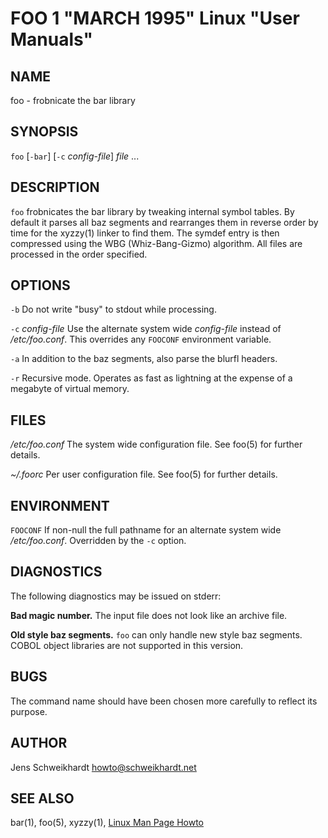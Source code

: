 FOO 1 "MARCH 1995" Linux "User Manuals"
=======================================

NAME
----

foo - frobnicate the bar library

SYNOPSIS
--------

`foo` [`-bar`] [`-c` *config-file*] *file* ...

DESCRIPTION
-----------

`foo` frobnicates the bar library by tweaking internal symbol tables. By
default it parses all baz segments and rearranges them in reverse order by
time for the xyzzy(1) linker to find them. The symdef entry is then compressed
using the WBG (Whiz-Bang-Gizmo) algorithm. All files are processed in the
order specified.

OPTIONS
-------

`-b`
  Do not write "busy" to stdout while processing.

`-c` *config-file*
  Use the alternate system wide *config-file* instead of */etc/foo.conf*. This
  overrides any `FOOCONF` environment variable.

`-a`
  In addition to the baz segments, also parse the blurfl headers.

`-r`
  Recursive mode. Operates as fast as lightning at the expense of a megabyte
  of virtual memory.

FILES
-----

*/etc/foo.conf*
  The system wide configuration file. See foo(5) for further details.

*~/.foorc*
  Per user configuration file. See foo(5) for further details.

ENVIRONMENT
-----------

`FOOCONF`
  If non-null the full pathname for an alternate system wide */etc/foo.conf*.
  Overridden by the `-c` option.

DIAGNOSTICS
-----------

The following diagnostics may be issued on stderr:

**Bad magic number.**
  The input file does not look like an archive file.

**Old style baz segments.**
  `foo` can only handle new style baz segments. COBOL object libraries are not
  supported in this version.

BUGS
----

The command name should have been chosen more carefully to reflect its
purpose.

AUTHOR
------

Jens Schweikhardt <howto@schweikhardt.net>

SEE ALSO
--------

bar(1), foo(5), xyzzy(1), [Linux Man Page Howto](
http://www.schweikhardt.net/man_page_howto.html)

